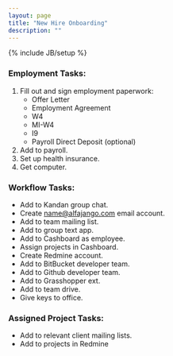 ```yaml
---
layout: page
title: "New Hire Onboarding"
description: ""
---
```

{% include JB/setup %}

### Employment Tasks:

1. Fill out and sign employment paperwork:
    * Offer Letter
    * Employment Agreement
    * W4
    * MI-W4
    * I9
    * Payroll Direct Deposit (optional)
2. Add to payroll.
3. Set up health insurance.
4. Get computer.

### Workflow Tasks:

* Add to Kandan group chat.
* Create name@alfajango.com email account.
* Add to team mailing list.
* Add to group text app.
* Add to Cashboard as employee.
* Assign projects in Cashboard.
* Create Redmine account.
* Add to BitBucket developer team.
* Add to Github developer team.
* Add to Grasshopper ext.
* Add to team drive.
* Give keys to office.

### Assigned Project Tasks:

* Add to relevant client mailing lists.
* Add to projects in Redmine
